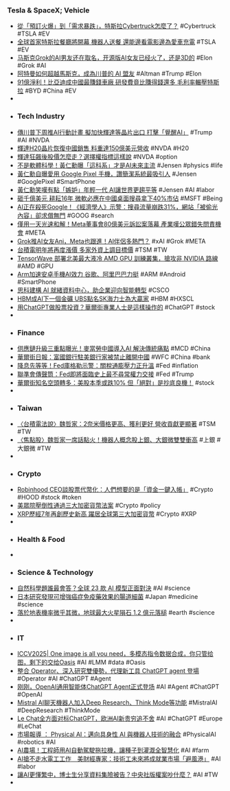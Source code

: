 ### Tesla & SpaceX; Vehicle
- [從「預訂火爆」到「需求暴跌」，特斯拉Cybertruck怎麼了？](https://news.futunn.com/hk/post/59321622) #Cybertruck #TSLA #EV
- [全球首家特斯拉餐廳將開幕 機器人送餐 還能邊看電影邊為愛車充電](https://ec.ltn.com.tw/article/breakingnews/5109745) #TSLA #EV
- [马斯克Grok的AI男友还在取名，开源版AI女友已经火了，还是3D的](https://www.jiqizhixin.com/articles/2025-07-17-9) #Elon #Grok #AI
- [阿特曼如何超越馬斯克，成為川普的 AI 盟友](https://technews.tw/2025/07/18/how-sam-altman-outfoxed-elon-musk-to-become-trumps-ai-buddy/) #Altman #Trump #Elon
- [91億淨利！比亞迪成中國最賺錢車廠 研發費竟比賺得錢還多 毛利率輾壓特斯拉](https://news.cnyes.com/news/id/6069225) #BYD #China #EV
-
- ### Tech Industry
- [傳川普下周推AI行動計畫 擬加快輝達等晶片出口 打擊「覺醒AI」](https://news.cnyes.com/news/id/6069271) #Trump #AI #NVDA
- [輝達H20晶片恢復中國銷售 料重達150億美元營收](https://news.cnyes.com/news/id/6068651) #NVDA #H20
- [輝達狂飆後股價怎麼走？選擇權指標這樣說](https://news.cnyes.com/news/id/6069013) #NVDA #option
- [不是軟體科學！黃仁勳曝「這科系」才是AI未來主流](https://ec.ltn.com.tw/article/breakingnews/5112083) #Jensen #physics #life
- [黃仁勳自曝愛用 Google Pixel 手機，讚簡潔系統最吸引人](https://technews.tw/2025/07/18/jensen-huang-google-pixel/) #Jensen #GooglePixel #SmartPhone
- [黃仁勳笑嘆有點「嫉妒」年輕一代 AI讓世界更趨平等](https://news.cnyes.com/news/id/6068898) #Jensen #AI #labor
- [砸千億美元 耕耘16年 微軟必應在中國桌面搜尋拿下40%市佔](https://news.cnyes.com/news/id/6069030) #MSFT #Being
- [AI正在殺死Google！《經濟學人》示警：搜尋流量崩跌31%，網站「被偷光內容」卻求償無門](https://www.storm.mg/article/11053516) #GOOG #search
- [僅用一天光速和解！Meta董事會80億美元訴訟案落幕 產業嘆公眾錯失問責機會](https://www.technice.com.tw/techmanage/infosecurity/183122/) #META
- [Grok推AI女友Ani，Meta也跟進！AI伴侶多熱門？](https://www.gvm.com.tw/article/122830) #xAI #Grok #META
- [台積電明年將再度漲價 多家外資上調目標價](https://news.cnyes.com/news/id/6069660) #TSM #TW
- [TensorWave 部署北美最大液冷 AMD GPU 訓練叢集，搶攻非 NVIDIA 路線](https://technews.tw/2025/07/18/tensorwave-amd-gpu-cluster/) #AMD #GPU
- [Arm加速安卓手機AI效力 谷歌、阿里巴巴力挺](https://tw.news.yahoo.com/arm加速安卓手機ai效力-谷歌-阿里巴巴力挺-050317131.html) #ARM #Android #SmartPhone
- [思科建構 AI 就緒資料中心，助企業迎向智能轉型](https://www.cio.com.tw/94779/) #CSCO
- [HBM成AI下一個金礦 UBS點名SK海力士為大贏家](https://news.cnyes.com/news/id/6069029) #HBM #HXSCL
- [用ChatGPT做股票投資？華爾街專業人士是這樣操作的](https://news.cnyes.com/news/id/6067566) #ChatGPT #stock
-
- ### Finance
- [供應鏈升級三重點曝光！麥當勞中國導入AI 解決傳統痛點](https://tw.stock.yahoo.com/news/供應鏈升級三重點曝光-麥當勞中國導入ai-解決傳統痛點-050756364.html) #MCD #China
- [華爾街日報：富國銀行駐美銀行家被禁止離開中國](https://finance.technews.tw/2025/07/18/u-s-based-wells-fargo-banker-blocked-from-leaving-china/) #WFC #China #bank
- [降息先等等！Fed庫格勒示警：關稅通膨壓力正升溫](https://news.cnyes.com/news/id/6068852) #Fed #inflation
- [聯準會傳聲筒：Fed即將面臨史上最不尋常權力交接](https://news.cnyes.com/news/id/6069128) #Fed #Trump
- [華爾街知名空頭轉多：美股本季或跌10% 但「絕對」是抄底良機！](https://news.cnyes.com/news/id/6069677) #stock
-
- ### Taiwan
- [〈台積電法說〉魏哲家：2奈米價格更高、獲利更好 營收貢獻更顯著](https://news.cnyes.com/news/id/6068659) #TSM #TW
- [〈焦點股〉魏哲家一席話點火！機器人概念股上銀、大銀微雙雙衝高](https://news.cnyes.com/news/id/6069497) #上銀 #大銀微 #TW
-
- ### Crypto
- [Robinhood CEO談股票代幣化：人們想要的是「資金一鍵入帳」](https://news.cnyes.com/news/id/6068128) #Crypto #HOOD #stock #token
- [美眾院壓倒性通過三大加密貨幣法案](https://news.cnyes.com/news/id/6069076) #Crypto #policy
- [XRP歷經7年再創歷史新高 躍居全球第三大加密貨幣](https://news.cnyes.com/news/id/6069638) #Crypto #XRP
-
- ### Health & Food
-
- ### Science & Technology
- [自然科學題誰最會答？全球 23 款 AI 模型正面對決](https://www.techbang.com/posts/124297-ai-models-compete-in-science-questions) #AI #science
- [日本研究發現可增強癌症免疫藥效果的腸道細菌](https://zh.cn.nikkei.com/industry/scienceatechnology/59376-2025-07-16-05-00-25.html) #Japan #medicine #science
- [落於地表機率微乎其微，地球最大火星隕石 1.2 億元落槌](https://technews.tw/2025/07/17/nwa-16788-4300000usd/) #earth #science
-
- ### IT
- [ICCV2025| One image is all you need，多模态指令数据合成，你只管给图，剩下的交给Oasis](https://www.jiqizhixin.com/articles/2025-07-18-6) #AI #LMM #data #Oasis
- [整合 Operator、深入研究雙優勢，代理新工具 ChatGPT agent 登場](https://technews.tw/2025/07/18/openai-introducing-chatgpt-agent/) #Operator #AI #ChatGPT #Agent
- [刚刚，OpenAI通用智能体ChatGPT Agent正式登场](https://www.jiqizhixin.com/articles/2025-07-18-3) #AI #Agent #ChatGPT #OpenAI
- [Mistral AI聊天機器人加入Deep Research、Think Mode等功能](https://www.ithome.com.tw/news/170133) #MistralAI #DeepResearch #ThinkMode
- [Le Chat全方面对标ChatGPT，欧洲AI新贵穷追不舍](https://www.jiqizhixin.com/articles/2025-07-18-2) #AI #ChatGPT #Europe #LeChat
- [市場報導 ： Physical AI：邁向具身性 AI 與機器人技術的融合](https://iknow.stpi.niar.org.tw/Post/Read.aspx?PostID=22057) #PhysicalAI #robotics #AI
- [AI農場！工程師用AI自動駕駛拖拉機，讓種子到灌溉全智慧化](https://tw.news.yahoo.com/科技熱議-ai農場-工程師用ai自動駕駛拖拉機-讓種子到灌溉全智慧化-070000409.html) #AI #farm
- [AI搶不走水電工工作　美財經專家：技術工未來將成就業市場「避風港」](https://www.storm.mg/article/11053729) #AI #labor
- [讓AI更懂繁中，博士生分享資料集險被告？中央社版權案吵什麼？](https://www.gvm.com.tw/article/122799) #AI #TW
-